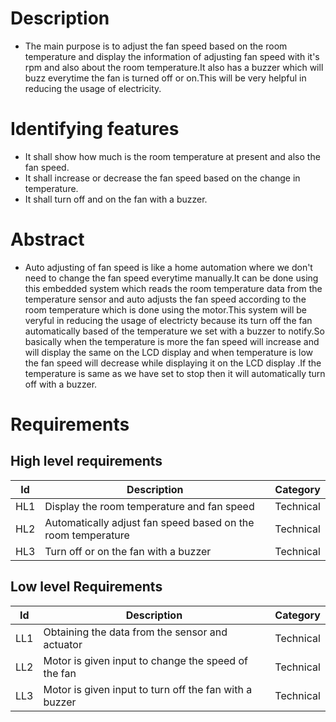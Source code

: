 # Description 
* The main purpose is to adjust the fan speed based on the room temperature and display the information of adjusting fan speed with it's rpm and also about the room temperature.It also has a buzzer which will buzz everytime the fan is turned off or on.This will be very helpful in reducing the usage of electricity.
# Identifying features
* It shall show how much is the room temperature at present and also the fan speed.
* It shall increase or decrease the fan speed based on the change in temperature.
* It shall turn off and on the fan with a buzzer.
# Abstract
* Auto adjusting of fan speed is like a home automation where we don't need to change the fan speed everytime manually.It can be done using this embedded system which reads the room temperature data from the temperature sensor and auto adjusts the fan speed according to the room temperature which is done using the motor.This system will be veryful in reducing the usage of electricty because its turn off the fan automatically based of the temperature we set with a buzzer to notify.So basically when the temperature is more the fan speed will increase and will display the same on the LCD display and when temperature is low the fan speed will decrease while displaying it on the LCD display .If the temperature is same as we have set to stop then it will automatically turn off with a buzzer. 
# Requirements
## High level requirements
| Id | Description | Category | 
|----|-------------|---------|
|HL1|Display the room temperature and fan speed|Technical|
|HL2|Automatically adjust fan speed based on the room temperature | Technical|
|HL3|Turn off or on the fan with a buzzer |Technical|

## Low level Requirements
| Id | Description | Category |
|----|-------------|---------|
|LL1|Obtaining the data from the sensor and actuator |Technical|
|LL2|Motor is given input to change the speed of the fan|Technical|
|LL3|Motor is given input to turn off the fan with a buzzer|Technical|
